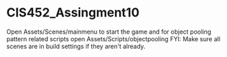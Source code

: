 # CIS452_Assingment10
Open Assets/Scenes/mainmenu to start the game and for object pooling pattern related scripts open Assets/Scripts/objectpooling 
FYI: Make sure all scenes are in build settings if they aren't already. 
